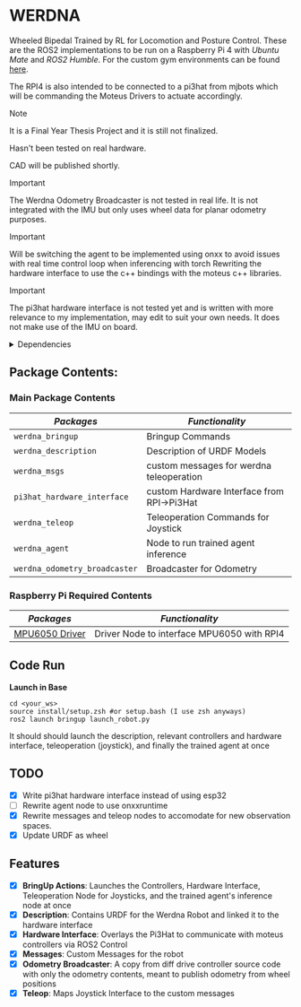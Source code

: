 # WERDNA
Wheeled Bipedal Trained by RL for Locomotion and Posture Control. These are the ROS2 implementations to be run on a Raspberry Pi 4 with *Ubuntu Mate* and *ROS2 Humble*. For the custom gym environments can be found [here](https://github.com/adwng/werdna_gym/tree/Advanced).

The RPI4 is also intended to be connected to a pi3hat from mjbots which will be commanding the Moteus Drivers to actuate accordingly. 

> [!NOTE] 
> It is a Final Year Thesis Project and it is still not finalized.
> 
> Hasn't been tested on real hardware.
>
> CAD will be published shortly.

> [!IMPORTANT]
> The Werdna Odometry Broadcaster is not tested in real life. It is not integrated with the IMU but only uses wheel data for planar odometry purposes.

>[!IMPORTANT]
> Will be switching the agent to be implemented using onxx to avoid issues with real time control loop when inferencing with torch
> Rewriting the hardware interface to use the c++ bindings with the moteus c++ libraries.

> [!IMPORTANT]
> The pi3hat hardware interface is not tested yet and is written with more relevance to my implementation, may edit to suit your own needs.
> It does not make use of the IMU on board.


<details>
  <summary>Dependencies</summary>

  1. `ROS2 Control`
  2. `ROS2 Controllers` 
  3. `ONXX RunTime`
  4. `Moteus`
   
</details>


## Package Contents:
### Main Package Contents
|_Packages_|_Functionality_|
| ------------- | ------------- |
|`werdna_bringup`|Bringup Commands|
|`werdna_description`|Description of URDF Models|
|`werdna_msgs`|custom messages for werdna teleoperation|
|`pi3hat_hardware_interface`|custom Hardware Interface from RPI->Pi3Hat|
|`werdna_teleop`|Teleoperation Commands for Joystick|
|`werdna_agent`|Node to run trained agent inference|
|`werdna_odometry_broadcaster`|Broadcaster for Odometry|

### Raspberry Pi Required Contents
|_Packages_|_Functionality_|
| -------- | ------------- |
|[MPU6050 Driver](https://github.com/kimsniper/ros2_mpu6050)|Driver Node to interface MPU6050 with RPI4|

## Code Run
**Launch in Base**
```
cd <your_ws>
source install/setup.zsh #or setup.bash (I use zsh anyways)
ros2 launch bringup launch_robot.py
```

It should should launch the description, relevant controllers and hardware interface, teleoperation (joystick), and finally the trained agent at once

## TODO
- [x] Write pi3hat hardware interface instead of using esp32 
- [ ] Rewrite agent node to use onxxruntime
- [x] Rewrite messages and teleop nodes to accomodate for new observation spaces.
- [x] Update URDF as wheel

## Features
- [x] **BringUp Actions**: Launches the Controllers, Hardware Interface, Teleoperation Node for Joysticks, and the trained agent's inference node at once
- [x] **Description**: Contains URDF for the Werdna Robot and linked it to the hardware interface
- [x] **Hardware Interface**: Overlays the Pi3Hat to communicate with moteus controllers via ROS2 Control
- [x] **Messages**: Custom Messages for the robot
- [x] **Odometry Broadcaster**: A copy from diff drive controller source code with only the odometry contents, meant to publish odometry from wheel positions
- [x] **Teleop**: Maps Joystick Interface to the custom messages
